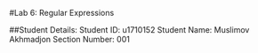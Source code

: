 #Lab 6: Regular Expressions

##Student Details:
Student ID: u1710152
Student Name: Muslimov Akhmadjon
Section Number: 001
